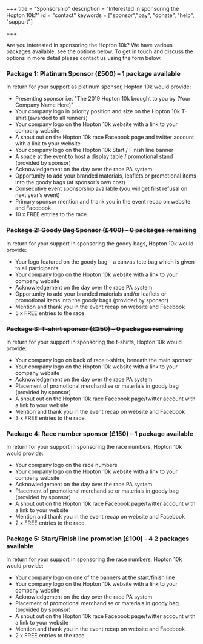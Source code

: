 +++
title = "Sponsorship"
description = "Interested in sponsoring the Hopton 10k?"
id = "contact"
keywords = ["sponsor","pay", "donate", "help", "support"]

+++

Are you interested in sponsoring the Hopton 10k? We have various packages available, see the options below. To get in touch and discuss the options in more detail please contact us using the form below.

### Package 1: Platinum Sponsor (£500) – 1 package available

In return for your support as platinum sponsor, Hopton 10k would provide:

* Presenting sponsor i.e. "The 2019 Hopton 10k brought to you by (Your Company Name Here)"
* Your company logo in priority position and size on the Hopton 10k T-shirt (awarded to all
runners)
* Your company logo on the Hopton 10k website with a link to your company website
* A shout out on the Hopton 10k race Facebook page and twitter account with a link to your website
* Your company logo on the Hopton 10k Start / Finish line banner
* A space at the event to host a display table / promotional stand (provided by sponsor)
* Acknowledgement on the day over the race PA system
* Opportunity to add your branded materials, leaflets or promotional items into the goody bags (at
sponsor’s own cost)
* Consecutive event sponsorship available (you will get first refusal on next year’s event)
* Primary sponsor mention and thank you in the event recap on website and Facebook
* 10 x FREE entries to the race.

### ~~Package 2: Goody Bag Sponsor (£400) - 0 packages remaining~~

In return for your support in sponsoring the goody bags, Hopton 10k would provide:

* Your logo featured on the goody bag - a canvas tote bag which is given to all participants
* Your company logo on the Hopton 10k website with a link to your company website
* Acknowledgement on the day over the race PA system
* Opportunity to add your branded materials and/or leaflets or promotional items into the goody
bags (provided by sponsor)
* Mention and thank you in the event recap on website and Facebook
* 5 x FREE entries to the race.

### ~~Package 3: T-shirt sponsor (£250) – 0 packages remaining~~

In return for your support in sponsoring the t-shirts, Hopton 10k would provide:

* Your company logo on back of race t-shirts, beneath the main sponsor
* Your company logo on the Hopton 10k website with a link to your company website
* Acknowledgement on the day over the race PA system
* Placement of promotional merchandise or materials in goody bag (provided by sponsor)
* A shout out on the Hopton 10k race Facebook page/twitter account with a link to your website
* Mention and thank you in the event recap on website and Facebook
* 3 x FREE entries to the race.

### Package 4: Race number sponsor (£150) – 1 package available

In return for your support in sponsoring the race numbers, Hopton 10k would provide:

* Your company logo on the race numbers
* Your company logo on the Hopton 10k website with a link to your company website
* Acknowledgement on the day over the race PA system
* Placement of promotional merchandise or materials in goody bag (provided by sponsor)
* A shout out on the Hopton 10k race Facebook page/twitter account with a link to your website
* Mention and thank you in the event recap on website and Facebook
* 2 x FREE entries to the race.

### Package 5: Start/Finish line promotion (£100) - ~~4~~ 2 packages available

In return for your support in sponsoring the race numbers, Hopton 10k would provide:

* Your company logo on one of the banners at the start/finish line 
* Your company logo on the Hopton 10k website with a link to your company website
* Acknowledgement on the day over the race PA system
* Placement of promotional merchandise or materials in goody bag (provided by sponsor)
* A shout out on the Hopton 10k race Facebook page/twitter account with a link to your website
* Mention and thank you in the event recap on website and Facebook
* 2 x FREE entries to the race.